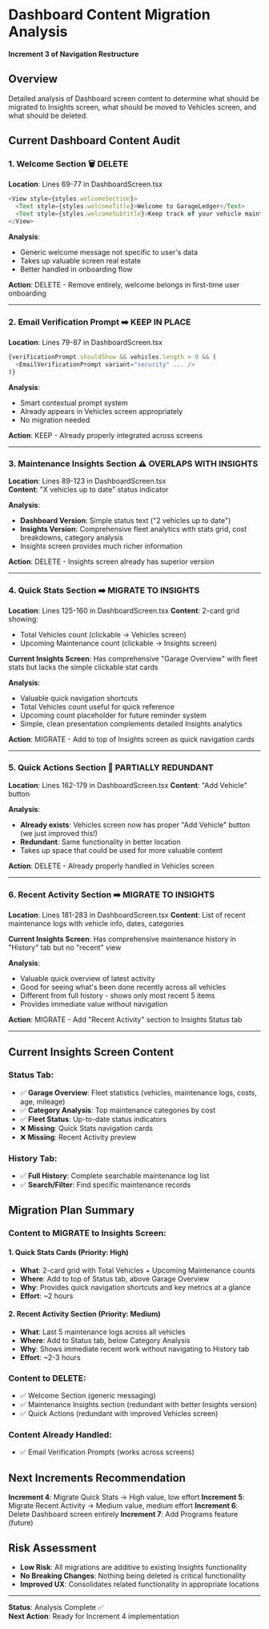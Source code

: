 # Dashboard Content Migration Analysis
**Increment 3 of Navigation Restructure**

## Overview
Detailed analysis of Dashboard screen content to determine what should be migrated to Insights screen, what should be moved to Vehicles screen, and what should be deleted.

## Current Dashboard Content Audit

### 1. Welcome Section 🗑️ **DELETE**
**Location**: Lines 69-77 in DashboardScreen.tsx
```typescript
<View style={styles.welcomeSection}>
  <Text style={styles.welcomeTitle}>Welcome to GarageLedger</Text>
  <Text style={styles.welcomeSubtitle}>Keep track of your vehicle maintenance</Text>
</View>
```

**Analysis**: 
- Generic welcome message not specific to user's data
- Takes up valuable screen real estate
- Better handled in onboarding flow

**Action**: DELETE - Remove entirely, welcome belongs in first-time user onboarding

---

### 2. Email Verification Prompt ➡️ **KEEP IN PLACE** 
**Location**: Lines 79-87 in DashboardScreen.tsx
```typescript
{verificationPrompt.shouldShow && vehicles.length > 0 && (
  <EmailVerificationPrompt variant="security" ... />
)}
```

**Analysis**: 
- Smart contextual prompt system
- Already appears in Vehicles screen appropriately
- No migration needed

**Action**: KEEP - Already properly integrated across screens

---

### 3. Maintenance Insights Section ⚠️ **OVERLAPS WITH INSIGHTS**
**Location**: Lines 89-123 in DashboardScreen.tsx  
**Content**: "X vehicles up to date" status indicator

**Analysis**: 
- **Dashboard Version**: Simple status text ("2 vehicles up to date")
- **Insights Version**: Comprehensive fleet analytics with stats grid, cost breakdowns, category analysis
- Insights screen provides much richer information

**Action**: DELETE - Insights screen already has superior version

---

### 4. Quick Stats Section ➡️ **MIGRATE TO INSIGHTS**
**Location**: Lines 125-160 in DashboardScreen.tsx
**Content**: 2-card grid showing:
- Total Vehicles count (clickable → Vehicles screen)
- Upcoming Maintenance count (clickable → Insights screen)

**Current Insights Screen**: Has comprehensive "Garage Overview" with fleet stats but lacks the simple clickable stat cards

**Analysis**: 
- Valuable quick navigation shortcuts
- Total Vehicles count useful for quick reference
- Upcoming count placeholder for future reminder system
- Simple, clean presentation complements detailed Insights analytics

**Action**: MIGRATE - Add to top of Insights screen as quick navigation cards

---

### 5. Quick Actions Section 🤔 **PARTIALLY REDUNDANT**
**Location**: Lines 162-179 in DashboardScreen.tsx
**Content**: "Add Vehicle" button

**Analysis**: 
- **Already exists**: Vehicles screen now has proper "Add Vehicle" button (we just improved this!)
- **Redundant**: Same functionality in better location
- Takes up space that could be used for more valuable content

**Action**: DELETE - Already properly handled in Vehicles screen

---

### 6. Recent Activity Section ➡️ **MIGRATE TO INSIGHTS**  
**Location**: Lines 181-283 in DashboardScreen.tsx
**Content**: List of recent maintenance logs with vehicle info, dates, categories

**Current Insights Screen**: Has comprehensive maintenance history in "History" tab but no "recent" view

**Analysis**: 
- Valuable quick overview of latest activity
- Good for seeing what's been done recently across all vehicles  
- Different from full history - shows only most recent 5 items
- Provides immediate value without navigation

**Action**: MIGRATE - Add "Recent Activity" section to Insights Status tab

---

## Current Insights Screen Content

### Status Tab:
- ✅ **Garage Overview**: Fleet statistics (vehicles, maintenance logs, costs, age, mileage)
- ✅ **Category Analysis**: Top maintenance categories by cost
- ✅ **Fleet Status**: Up-to-date status indicators
- ❌ **Missing**: Quick Stats navigation cards
- ❌ **Missing**: Recent Activity preview

### History Tab:
- ✅ **Full History**: Complete searchable maintenance log list
- ✅ **Search/Filter**: Find specific maintenance records

## Migration Plan Summary

### Content to MIGRATE to Insights Screen:

#### 1. Quick Stats Cards (Priority: High)
- **What**: 2-card grid with Total Vehicles + Upcoming Maintenance counts
- **Where**: Add to top of Status tab, above Garage Overview
- **Why**: Provides quick navigation shortcuts and key metrics at a glance
- **Effort**: ~2 hours

#### 2. Recent Activity Section (Priority: Medium)  
- **What**: Last 5 maintenance logs across all vehicles
- **Where**: Add to Status tab, below Category Analysis
- **Why**: Shows immediate recent work without navigating to History tab
- **Effort**: ~2-3 hours

### Content to DELETE:
- ✅ Welcome Section (generic messaging)
- ✅ Maintenance Insights section (redundant with better Insights version)
- ✅ Quick Actions (redundant with improved Vehicles screen)

### Content Already Handled:
- ✅ Email Verification Prompts (works across screens)

## Next Increments Recommendation

**Increment 4**: Migrate Quick Stats → High value, low effort
**Increment 5**: Migrate Recent Activity → Medium value, medium effort
**Increment 6**: Delete Dashboard screen entirely
**Increment 7**: Add Programs feature (future)

## Risk Assessment
- **Low Risk**: All migrations are additive to existing Insights functionality
- **No Breaking Changes**: Nothing being deleted is critical functionality
- **Improved UX**: Consolidates related functionality in appropriate locations

---

**Status**: Analysis Complete ✅  
**Next Action**: Ready for Increment 4 implementation